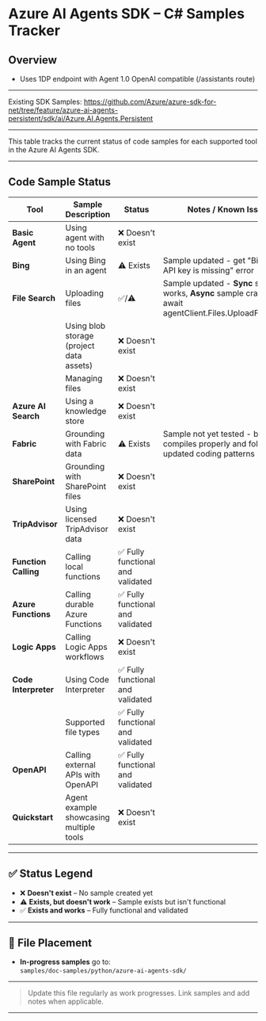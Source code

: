 # Azure AI Agents SDK – C# Samples Tracker

## Overview
- Uses 1DP endpoint with Agent 1.0 OpenAI compatible (/assistants route)

---
Existing SDK Samples: https://github.com/Azure/azure-sdk-for-net/tree/feature/azure-ai-agents-persistent/sdk/ai/Azure.AI.Agents.Persistent

---
This table tracks the current status of code samples for each supported tool in the Azure AI Agents SDK.

---

## Code Sample Status

| Tool               | Sample Description                     | Status          | Notes / Known Issues                          |
|--------------------|-----------------------------------------|-----------------|-----------------------------------------------|
| **Basic Agent**    | Using agent with no tools              | ❌ Doesn't exist|                                               |
| **Bing**           | Using Bing in an agent                 | ⚠️ Exists| Sample updated - get "Bing Search API key is missing" error |
| **File Search**    | Uploading files                        | ✅/⚠️ | Sample updated - **Sync** sample works, **Async** sample crashes on await agentClient.Files.UploadFileAsync() |
|                    | Using blob storage (project data assets)| ❌ Doesn't exist|                                               |
|                    | Managing files                         | ❌ Doesn't exist|                                               |
| **Azure AI Search**| Using a knowledge store                | ❌ Doesn't exist|                                               |
| **Fabric**         | Grounding with Fabric data             | ⚠️ Exists| Sample not yet tested - but compiles properly and follows updated coding patterns |
| **SharePoint**     | Grounding with SharePoint files        | ❌ Doesn't exist|                                               |
| **TripAdvisor**    | Using licensed TripAdvisor data        | ❌ Doesn't exist|                                               |
| **Function Calling**| Calling local functions               | ✅ Fully functional and validated|                                               |
| **Azure Functions**| Calling durable Azure Functions        | ✅ Fully functional and validated|                                               |
| **Logic Apps**     | Calling Logic Apps workflows           | ❌ Doesn't exist|                                               |
| **Code Interpreter**| Using Code Interpreter                | ✅ Fully functional and validated|                                               |
|                    | Supported file types                   | ✅ Fully functional and validated|                                               |
| **OpenAPI**        | Calling external APIs with OpenAPI     | ✅ Fully functional and validated|                                               |
| **Quickstart**     | Agent example showcasing multiple tools| ❌ Doesn't exist|                                               |

---

## ✅ Status Legend

- ❌ **Doesn't exist** – No sample created yet  
- ⚠️ **Exists, but doesn't work** – Sample exists but isn't functional
- ✅ **Exists and works** – Fully functional and validated

---

## 📁 File Placement

- **In-progress samples** go to:  
  `samples/doc-samples/python/azure-ai-agents-sdk/`

---

> Update this file regularly as work progresses. Link samples and add notes when applicable.

---